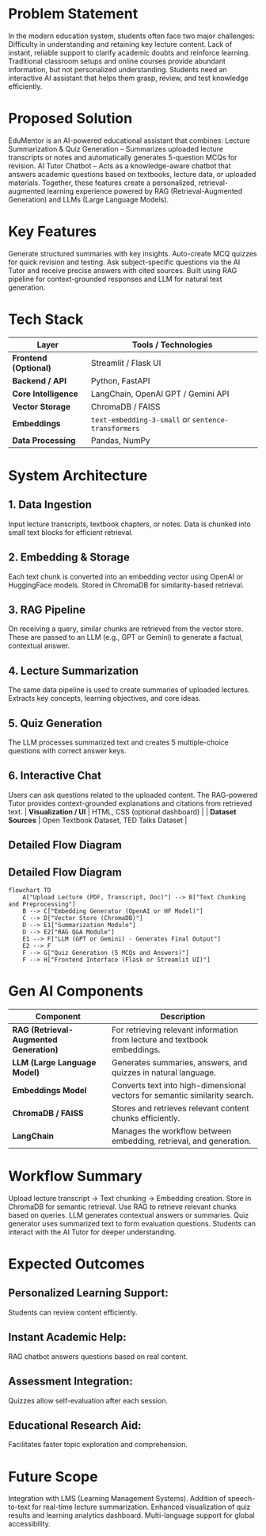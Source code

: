 # Problem Statement

In the modern education system, students often face two major challenges:
Difficulty in understanding and retaining key lecture content.
Lack of instant, reliable support to clarify academic doubts and reinforce learning.
Traditional classroom setups and online courses provide abundant information, but not personalized understanding. Students need an interactive AI assistant that helps them grasp, review, and test knowledge efficiently.

# Proposed Solution

EduMentor is an AI-powered educational assistant that combines:
Lecture Summarization & Quiz Generation – Summarizes uploaded lecture transcripts or notes and automatically generates 5-question MCQs for revision.
AI Tutor Chatbot – Acts as a knowledge-aware chatbot that answers academic questions based on textbooks, lecture data, or uploaded materials.
Together, these features create a personalized, retrieval-augmented learning experience powered by RAG (Retrieval-Augmented Generation) and LLMs (Large Language Models).

# Key Features

Generate structured summaries with key insights.
Auto-create MCQ quizzes for quick revision and testing.
Ask subject-specific questions via the AI Tutor and receive precise answers with cited sources.
Built using RAG pipeline for context-grounded responses and LLM for natural text generation.

# Tech Stack

| Layer                   | Tools / Technologies                                |
| ----------------------- | --------------------------------------------------- |
| **Frontend (Optional)** | Streamlit / Flask UI                                |
| **Backend / API**       | Python, FastAPI                                     |
| **Core Intelligence**   | LangChain, OpenAI GPT / Gemini API                  |
| **Vector Storage**      | ChromaDB / FAISS                                    |
| **Embeddings**          | `text-embedding-3-small` or `sentence-transformers` |
| **Data Processing**     | Pandas, NumPy                                       |

# System Architecture

## 1. Data Ingestion
Input lecture transcripts, textbook chapters, or notes.
Data is chunked into small text blocks for efficient retrieval.

## 2. Embedding & Storage
Each text chunk is converted into an embedding vector using OpenAI or HuggingFace models.
Stored in ChromaDB for similarity-based retrieval.

## 3. RAG Pipeline
On receiving a query, similar chunks are retrieved from the vector store.
These are passed to an LLM (e.g., GPT or Gemini) to generate a factual, contextual answer.

## 4. Lecture Summarization
The same data pipeline is used to create summaries of uploaded lectures.
Extracts key concepts, learning objectives, and core ideas.

## 5. Quiz Generation
The LLM processes summarized text and creates 5 multiple-choice questions with correct answer keys.

## 6. Interactive Chat
Users can ask questions related to the uploaded content.
The RAG-powered Tutor provides context-grounded explanations and citations from retrieved text.
| **Visualization / UI**  | HTML, CSS (optional dashboard)                      |
| **Dataset Sources**     | Open Textbook Dataset, TED Talks Dataset            |


## Detailed Flow Diagram

## Detailed Flow Diagram

```mermaid
flowchart TD
    A["Upload Lecture (PDF, Transcript, Doc)"] --> B["Text Chunking and Preprocessing"]
    B --> C["Embedding Generator (OpenAI or HF Model)"]
    C --> D["Vector Store (ChromaDB)"]
    D --> E1["Summarization Module"]
    D --> E2["RAG Q&A Module"]
    E1 --> F["LLM (GPT or Gemini) - Generates Final Output"]
    E2 --> F
    F --> G["Quiz Generation (5 MCQs and Answers)"]
    F --> H["Frontend Interface (Flask or Streamlit UI)"]

```

# Gen AI Components

| Component                                | Description                                                                 |
| ---------------------------------------- | --------------------------------------------------------------------------- |
| **RAG (Retrieval-Augmented Generation)** | For retrieving relevant information from lecture and textbook embeddings.   |
| **LLM (Large Language Model)**           | Generates summaries, answers, and quizzes in natural language.              |
| **Embeddings Model**                     | Converts text into high-dimensional vectors for semantic similarity search. |
| **ChromaDB / FAISS**                     | Stores and retrieves relevant content chunks efficiently.                   |
| **LangChain**                            | Manages the workflow between embedding, retrieval, and generation.          |

# Workflow Summary

Upload lecture transcript → Text chunking → Embedding creation.
Store in ChromaDB for semantic retrieval.
Use RAG to retrieve relevant chunks based on queries.
LLM generates contextual answers or summaries.
Quiz generator uses summarized text to form evaluation questions.
Students can interact with the AI Tutor for deeper understanding.

# Expected Outcomes
## Personalized Learning Support:
Students can review content efficiently.
## Instant Academic Help: 
RAG chatbot answers questions based on real content.
## Assessment Integration: 
Quizzes allow self-evaluation after each session.
## Educational Research Aid: 
Facilitates faster topic exploration and comprehension.

# Future Scope

Integration with LMS (Learning Management Systems).
Addition of speech-to-text for real-time lecture summarization.
Enhanced visualization of quiz results and learning analytics dashboard.
Multi-language support for global accessibility.
